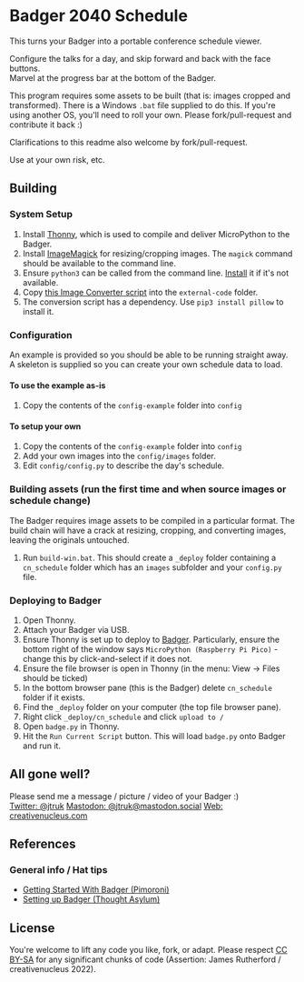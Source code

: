 # Badger 2040 Schedule

This turns your Badger into a portable conference schedule viewer.

Configure the talks for a day, and skip forward and back with the face buttons.  
Marvel at the progress bar at the bottom of the Badger.

This program requires some assets to be built (that is: images cropped and transformed). There is a Windows `.bat` file supplied to do this. If you're using another OS, you'll need to roll your own. Please fork/pull-request and contribute it back :)

Clarifications to this readme also welcome by fork/pull-request.

Use at your own risk, etc.

## Building

### System Setup

1. Install [Thonny](https://thonny.org/), which is used to compile and deliver MicroPython to the Badger.
2. Install [ImageMagick](https://imagemagick.org/script/index.php) for resizing/cropping images. The `magick` command should be available to the command line.  
3. Ensure `python3` can be called from the command line. [Install](https://www.python.org/downloads/) it if it's not available.
4. Copy [this Image Converter script](https://github.com/pimoroni/pimoroni-pico/blob/main/examples/badger2040/image_converter/convert.py) into the `external-code` folder.
5. The conversion script has a dependency. Use `pip3 install pillow` to install it.

### Configuration

An example is provided so you should be able to be running straight away. A skeleton is supplied so you can create your own schedule data to load.

#### To use the example as-is

1. Copy the contents of the `config-example` folder into `config`

#### To setup your own

1. Copy the contents of the `config-example` folder into `config`
2. Add your own images into the `config/images` folder.
3. Edit `config/config.py` to describe the day's schedule.

### Building assets (run the first time and when source images or schedule change)

The Badger requires image assets to be compiled in a particular format. The build chain will have a crack at resizing, cropping, and converting images, leaving the originals untouched.

1. Run `build-win.bat`. This should create a `_deploy` folder containing a `cn_schedule` folder which has an `images` subfolder and your `config.py` file.

### Deploying to Badger
1. Open Thonny.
2. Attach your Badger via USB.
3. Ensure Thonny is set up to deploy to [Badger](https://learn.pimoroni.com/article/getting-started-with-badger-2040#programming-badger-with-thonny). Particularly, ensure the bottom right of the window says `MicroPython (Raspberry Pi Pico)` - change this by click-and-select if it does not.
4. Ensure the file browser is open in Thonny (in the menu: View -> Files should be ticked)
5. In the bottom browser pane (this is the Badger) delete `cn_schedule` folder if it exists.
6. Find the `_deploy` folder on your computer (the top file browser pane).
7. Right click `_deploy/cn_schedule` and click `upload to /`
8. Open `badge.py` in Thonny.
9. Hit the `Run Current Script` button. This will load `badge.py` onto Badger and run it.

## All gone well?

Please send me a message / picture / video of your Badger :)  
[Twitter: @jtruk](https://twitter.com/jtruk)
[Mastodon: @jtruk@mastodon.social](https://mastodon.social/@jtruk)
[Web: creativenucleus.com](https://www.creativenucleus.com)

## References

### General info / Hat tips
- [Getting Started With Badger (Pimoroni)](https://learn.pimoroni.com/article/getting-started-with-badger-2040)
- [Setting up Badger (Thought Asylum)](https://www.thoughtasylum.com/2022/04/29/the-badger-2040-set-up/)

## License

You're welcome to lift any code you like, fork, or adapt. Please respect [CC BY-SA](https://creativecommons.org/licenses/by-sa/4.0/) for any significant chunks of code (Assertion: James Rutherford / creativenucleus 2022).
